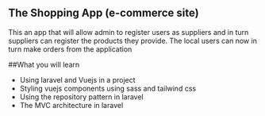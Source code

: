 ## The Shopping App (e-commerce site)
This an app that will allow admin to register users as suppliers and in turn suppliers can register the products they provide.
The local users can now in turn make orders from the application

##What you will learn
- Using laravel and Vuejs in a project
- Styling vuejs components using sass and tailwind css
- Using the repository pattern in laravel
- The MVC architecture in laravel
